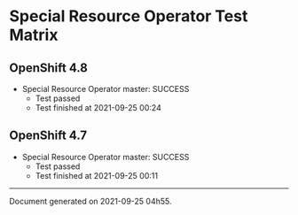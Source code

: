 
Special Resource Operator Test Matrix
=====================================

OpenShift 4.8
-------------


* Special Resource Operator master: SUCCESS
  - Test passed
  - Test finished at 2021-09-25 00:24

OpenShift 4.7
-------------


* Special Resource Operator master: SUCCESS
  - Test passed
  - Test finished at 2021-09-25 00:11


---
Document generated on 2021-09-25 04h55.
